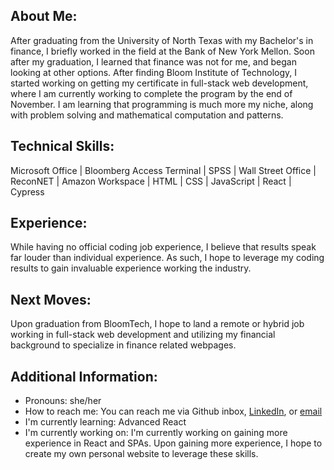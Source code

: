## About Me:

After graduating from the University of North Texas with my Bachelor's in finance, I briefly worked in the field at the Bank of New York Mellon. Soon after my graduation, I learned that finance was not for me, and began looking at other options. After finding Bloom Institute of Technology, I started working on getting my certificate in full-stack web development, where I am currently working to complete the program by the end of November. I am learning that programming is much more my niche, along with problem solving and mathematical computation and patterns.

## Technical Skills:

Microsoft Office | Bloomberg Access Terminal | SPSS | Wall Street Office | ReconNET | Amazon Workspace | HTML | CSS | JavaScript | React | Cypress

## Experience:

While having no official coding job experience, I believe that results speak far louder than individual experience. As such, I hope to leverage my coding results to gain invaluable experience working the industry.

## Next Moves:

Upon graduation from BloomTech, I hope to land a remote or hybrid job working in full-stack web development and utilizing my financial background to specialize in finance related webpages.

## Additional Information:

  * Pronouns: she/her
  * How to reach me: You can reach me via Github inbox, [LinkedIn](https://www.linkedin.com/in/emmahtml/), or [email](mailto:calvinhtml@gmail.com)
  * I'm currently learning: Advanced React
  * I'm currently working on: I'm currently working on gaining more experience in React and SPAs. Upon gaining more experience, I hope to create my own personal
                              website to leverage these skills.
